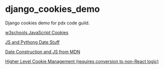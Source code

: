 # django_cookies_demo
Django cookies demo for pdx code guild.


[w3schools JavaScript Cookies](w3schools.com/js/js_cookies.asp)

[JS and Pythong Date Stuff](https://www.tutorialspoint.com/How-to-convert-a-JS-Date-to-a-Python-date-object)

[Date Construction and JS from MDN](https://developer.mozilla.org/en-US/docs/Web/JavaScript/Reference/Global_Objects/Date/Date)

[Higher Level Cookie Management (requires conversion to non-React logic)](https://www.npmjs.com/package/react-cookie)
